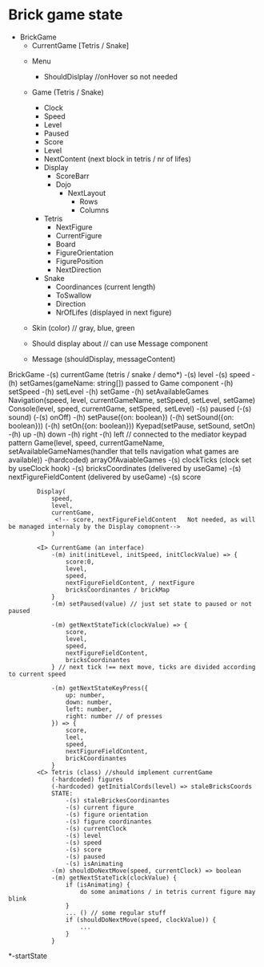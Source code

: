 # Brick game state
* BrickGame
    - CurrentGame [Tetris / Snake]
    * Menu 
        - ShouldDislplay //onHover so not needed
    * Game (Tetris / Snake)
        - Clock
        - Speed
        - Level
        - Paused
        - Score
        - Level
        - NextContent (next block in tetris / nr of lifes)
        * Display
            * ScoreBarr
            * Dojo
                * NextLayout
                    - Rows
                    - Columns
        * Tetris
            - NextFigure
            - CurrentFigure
            - Board
            - FigureOrientation
            - FigurePosition
            - NextDirection
        * Snake
            - Coordinances (current length)
            - ToSwallow
            - Direction
            - NrOfLifes (displayed in next figure)

    * Skin (color) // gray, blue, green
    * Should display about // can use Message component
    * Message (shouldDisplay, messageContent)

BrickGame
    <!-- -(s) Games (received on creation from Game component, only Game has all the games) || NOT NEEDED due to the cartridges/allCartridges that provides all games, and NAME property in each game, telling the name of the game -->
    -(s) currentGame (tetris / snake / demo*)
    -(s) level
    -(s) speed
    -(h) setGames(gameName: string[]) passed to Game component
    -(h) setSpeed
    -(h) setLevel
    -(h) setGame
    -(h) setAvailableGames
    Navigation(speed, level, currentGameName, setSpeed, setLevel, setGame)
    Console(level, speed, currentGame, setSpeed, setLevel)
        -(s) paused
        (-(s) sound)
        (-(s) onOff)
        -(h) setPause({on: boolean})
        (-(h) setSound({on: boolean}))
        (-(h) setOn({on: boolean}))
        Kyepad(setPause, setSound, setOn)
            -(h) up
            -(h) down
            -(h) right
            -(h) left // connected to the mediator keypad pattern
        Game(level, speed, currentGameName, 
        <!-- Game will be taken over by Display -->
        setAvailableGameNames(handler that tells navigation what games are available))
            -(hardcoded) arrayOfAvaiableGames
            -(s) clockTicks (clock set by useClock hook)
            -(s) bricksCoordinates (delivered by useGame)
            -(s) nextFigureFieldContent (delivered by useGame)
            -(s) score

            Display(
                speed, 
                level, 
                currentGame,
                 <!-- score, nextFigureFieldContent   Not needed, as will be managed internaly by the Display comopnent-->
                )

            <I> CurrentGame (an interface)
                -(m) init(initLevel, initSpeed, initClockValue) => {
                    score:0, 
                    level, 
                    speed, 
                    nextFigureFieldContent, / nextFigure
                    bricksCoordinantes / brickMap
                }
                -(m) setPaused(value) // just set state to paused or not paused

                -(m) getNextStateTick(clockValue) => {
                    score,
                    level, 
                    speed, 
                    nextFigureFieldContent, 
                    bricksCoordinantes
                } // next tick !== next move, ticks are divided according to current speed

                -(m) getNextStateKeyPress({
                    up: number, 
                    down: number, 
                    left: number, 
                    right: number // of presses
                }) => {
                    score,
                    leel,
                    speed,
                    nextFigureFieldContent,
                    brickCoordinantes
                }
            <C> Tetris (class) //should implement currentGame
                (-hardcoded) figures
                (-hardcoded) getInitialCords(level) => staleBricksCoords
                STATE:
                    -(s) staleBrickesCoordinantes
                    -(s) current figure
                    -(s) figure orientation
                    -(s) figure coordinantes
                    -(s) currentClock
                    -(s) level
                    -(s) speed
                    -(s) score
                    -(s) paused
                    -(s) isAnimating
                -(m) shouldDoNextMove(speed, currentClock) => boolean
                -(m) getNextStateTick(clockValue) {
                    if (isAnimating) {
                        do some animations / in tetris current figure may blink
                    }
                    ... () // some regular stuff
                    if (shouldDoNextMove(speed, clockValue)) {
                        ...
                    }
                }





*-startState

